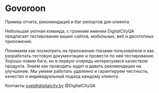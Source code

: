 # Govoroon
Пример отчета, рекомендаций и баг-репортов для клиента 

Небольшая уютная команда, с громким именем DigitalCityQA
предлагает тестирование ваших сайтов, мобильных, веб и десктопных приложений.

Понимаем как посмотреть на приложение глазами пользователя
и как разработать тестовую документацию
и провести по ней тестирование.
Хорошо ловим баги, но в первую очередь интересуемся качеством продукта.
Знаем как проводить аудит и давать рекомендации на улучшение.
Мы умеем работать удаленно и гарантируем честность, качество и индивидуальный подход каждому клиенту.

Контакты
svet@digitalcity.by
@DigitalCityQA
